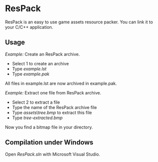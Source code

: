 # ResPack
ResPack is an easy to use game assets resource packer. You can link it to your C/C++ application.

## Usage
*Example:* Create an ResPack archive.

- Select 1 to create an archive
- Type *example.lst*
- Type *example.pak*

All files in example.lst are now archived in example.pak.

*Example:* Extract one file from ResPack archive.

- Select 2 to extract a file
- Type the name of the ResPack archive file
- Type *assets\tree.bmp* to extract this file
- Type *tree-extracted.bmp*

Now you find a bitmap file in your directory.

## Compilation under Windows

Open *ResPack.sln* with Microsoft Visual Studio.
